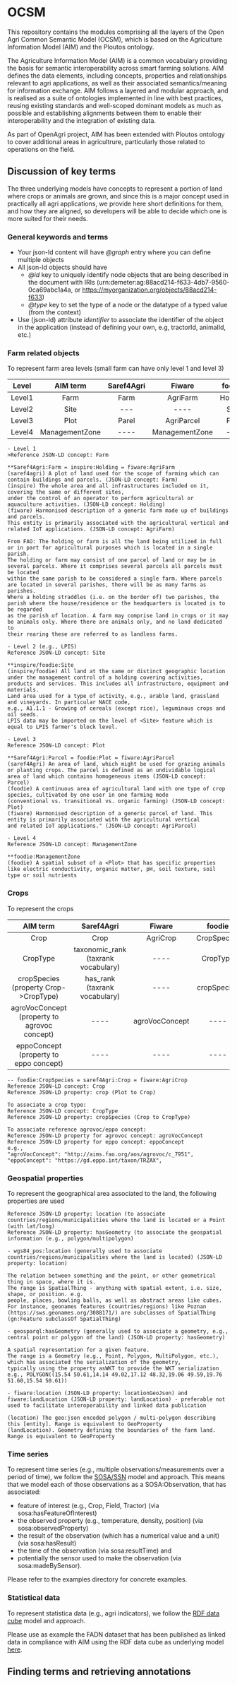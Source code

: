 # OCSM
This repository contains the modules comprising all the layers of the Open Agri Common Semantic Model (OCSM), which is based on the Agriculture Information Model (AIM) and the Ploutos ontology.

The Agriculture Information Model (AIM) is a common vocabulary providing the basis for semantic interoperability across smart farming solutions. 
AIM defines the data elements, including concepts, properties and relationships relevant to agri applications, as well as their associated semantics/meaning for information exchange.
AIM follows a layered and modular approach, and is realised as a suite of ontologies implemented in line with best practices, reusing existing standards and well-scoped dominant models as much as possible and establishing alignments between them to enable their interoperability and the integration of existing data. 

As part of OpenAgri project, AIM has been extended with Ploutos ontology to cover additional areas in agricultrure, particularly those related to operations on the field.


## Discussion of key terms
The three underlying models have concepts to represent a portion of land where crops or animals are grown, 
and since this is a major concept used in practically all agri applications, we provide here short 
definitions for them, and how they are aligned, so developers will be able to decide which one is 
more suited for their needs.


### General keywords and terms

* Your json-ld content will have *@graph* entry where you can define multiple objects
* All json-ld objects should have
	- *@id*  key to uniquely identify node objects that are being described in the document with IRIs (urn:demeter:ag:88acd214-f633-4db7-9560-0ca69abc1a4a, or https://myorganization.org/objects/88acd214-f633)
	- *@type* key to set the type of a node or the datatype of a typed value (from the context)
* Use (json-ld) attribute *identifier* to associate the identifier of the object in the application (instead of defining your own, e.g, tractorId, animalId, etc.)

### Farm related objects
To represent farm area levels (small farm can have only level 1 and level 3)

| Level   | AIM term   | Saref4Agri |   Fiware   |   foodie   |   Adapt   |
| --------|:----------:|:----------:|:----------:|:----------:|----------:|                   
| Level1  | Farm | Farm | AgriFarm | Holding | Farm |
| Level2  | Site | ---  | ---- | Site | --- |
| Level3 	| Plot | Parel | AgriParcel | Plot | Field |
| Level4  | ManagementZone | ---- | ManagementZone | --- |

```
- Level 1
>Reference JSON-LD concept: Farm 

**Saref4Agri:Farm = inspire:Holding = fiware:AgriFarm 
(saref4agri) A plot of land used for the scope of farming which can contain buildings and parcels. (JSON-LD concept: Farm)
(inspire) The whole area and all infrastructures included on it, covering the same or different sites, 
under the control of an operator to perform agricultural or aquaculture activities. (JSON-LD concept: Holding)
(fiware) Harmonised description of a generic farm made up of buildings and parcels. 
This entity is primarily associated with the agricultural vertical and related IoT applications. (JSON-LD concept: AgriFarm)

From FAO: The holding or farm is all the land being utilized in full or in part for agricultural purposes which is located in a single parish. 
The holding or farm may consist of one parcel of land or may be in several parcels. Where it comprises several parcels all parcels must be located 
within the same parish to be considered a single farm. Where parcels are located in several parishes, there will be as many farms as parishes. 
Where a holding straddles (i.e. on the border of) two parishes, the parish where the house/residence or the headquarters is located is to be regarded 
as the parish of location. A farm may comprise land in crops or it may be animals only. Where there are animals only, and no land dedicated to 
their rearing these are referred to as landless farms.

- Level 2 (e.g., LPIS)
Reference JSON-LD concept: Site 

**inspire/foodie:Site
(inspire/foodie) All land at the same or distinct geographic location under the management control of a holding covering activities, 
products and services. This includes all infrastructure, equipment and materials.
Land area used for a type of activity, e.g., arable land, grassland and vineyards. In particular NACE code, 
e.g., A1.1.1 - Growing of cereals (except rice), leguminous crops and oil seeds. 
LPIS data may be imported on the level of <Site> feature which is equal to LPIS farmer's block level.

- Level 3
Reference JSON-LD concept: Plot

**Saref4Agri:Parcel = foodie:Plot = fiware:AgriParcel
(saref4Agri) An area of land, which might be used for grazing animals or planting crops. The parcel is defined as an undividable logical 
area of land which contains homogeneous items (JSON-LD concept: Parcel)
(foodie) A continuous area of agricultural land with one type of crop species, cultivated by one user in one farming mode 
(conventional vs. transitional vs. organic farming) (JSON-LD concept: Plot)
(fiware) Harmonised description of a generic parcel of land. This entity is primarily associated with the agricultural vertical 
and related IoT applications." (JSON-LD concept: AgriParcel)

- Level 4
Reference JSON-LD concept: ManagementZone

**foodie:ManagementZone
(foodie) A spatial subset of a <Plot> that has specific properties like electric conductivity, organic matter, pH, soil texture, soil type or soil nutrients 

```
### Crops
To represent the crops

| AIM term   | Saref4Agri |   Fiware   |   foodie   |   Adapt   |
|:----------:|:----------:|:----------:|:----------:|----------:|                   
| Crop | Crop | AgriCrop | CropSpecies | CropZone |
| CropType | taxonomic_rank (taxrank vocabulary) | ---- | CropType | Crop |
| cropSpecies (property Crop->CropType) | has_rank (taxrank vocabulary) | ---- | cropSpecies | ---- |
| agroVocConcept (property to agrovoc concept) | ---- | agroVocConcept | ---- | ---- |
| eppoConcept (property to eppo concept) | ---- | ---- | ---- |

```
-- foodie:CropSpecies = saref4Agri:Crop = fiware:AgriCrop
Reference JSON-LD concept: Crop 
Reference JSON-LD property: crop (Plot to Crop)

To associate a crop type:
Reference JSON-LD concept: CropType 
Reference JSON-LD property: cropSpecies (Crop to CropType)

To associate reference agrovoc/eppo concept:
Reference JSON-LD property for agrovoc concept: agroVocConcept
Reference JSON-LD property for eppo concept: eppoConcept
e.g.,
"agroVocConcept": "http://aims.fao.org/aos/agrovoc/c_7951",
"eppoConcept": "https://gd.eppo.int/taxon/TRZAX",

```
### Geospatial properties

To represent the geographical area associated to the land, the following properties are used

```
Reference JSON-LD property: location (to associate countries/regions/municipalities where the land is located or a Point (with lat/long)
Reference JSON-LD property: hasGeometry (to associate the geospatial information (e.g., polygon/multipolygon)

- wgs84_pos:location (generally used to associate countries/regions/municipalities where the land is located) (JSON-LD property: location)

The relation between something and the point, or other geometrical thing in space, where it is.
The range is SpatialThing - anything with spatial extent, i.e. size, shape, or position. e.g. 
people, places, bowling balls, as well as abstract areas like cubes.
For instance, geonames features (countries/regions) like Poznan (https://sws.geonames.org/3088171/) are subclasses of SpatialThing (gn:Feature subclassOf SpatialThing)

- geosparql:hasGeometry (generally used to associate a geometry, e.g., central point or polygon of the land) (JSON-LD property: hasGeometry)

A spatial representation for a given feature.
The range is a Geometry (e.g., Point, Polygon, MultiPolygon, etc.), which has associated the serialization of the geometry, 
typically using the property asWKT to provide the WKT serialization e.g., POLYGON((15.54 50.61,14.14 49.02,17.12 48.32,19.06 49.59,19.76 51.60,15.54 50.61))

- fiware:location (JSON-LD property: locationGeoJson) and fiware:landLocation (JSON-LD property: landLocation) - preferable not used to facilitate interoperability and linked data publication

(location) The geo:json encoded polygon / multi-polygon describing this [entity]. Range is equivalent to GeoProperty
(landLocation). Geometry defining the boundaries of the farm land. Range is equivalent to GeoProperty

```

### Time series

To represent time series (e.g., multiple observations/measurements over a period of time), we follow the [SOSA/SSN](https://www.w3.org/TR/vocab-ssn/) model and approach. This means that we model each of those observations as a SOSA:Observation, that has associated:
* feature of interest (e.g., Crop, Field, Tractor) (via sosa:hasFeatureOfInterest)
* the observed property (e.g., temperature, density, position) (via sosa:observedProperty)
* the result of the observation (which has a numerical value and a unit) (via sosa:hasResult)
* the time of the observation (via sosa:resultTime) and 
* potentially the sensor used to make the observation (via sosa:madeBySensor).

Please refer to the examples directory for concrete examples.

### Statistical data
To represent statistica data (e.g., agri indicators), we follow the [RDF data cube](https://www.w3.org/TR/vocab-data-cube/) model and approach.

Please use as example the FADN dataset that has been published as linked data in compliance with AIM using the RDF data cube as underlying model [here](https://www.foodie-cloud.org/describe/?url=https%3A%2F%2Fec.europa.eu%2Fagriculture%2Frica%2Fdatabase%2Freports%2Farchives%2Ffadn20200621.zip&sid=6943).

## Finding terms and retrieving annotations 
